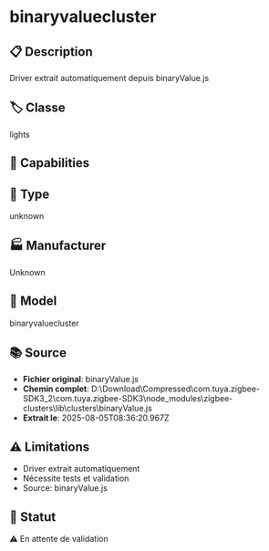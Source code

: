 # binaryvaluecluster

## 📋 Description
Driver extrait automatiquement depuis binaryValue.js

## 🏷️ Classe
lights

## 🔧 Capabilities


## 📡 Type
unknown

## 🏭 Manufacturer
Unknown

## 📱 Model
binaryvaluecluster

## 📚 Source
- **Fichier original**: binaryValue.js
- **Chemin complet**: D:\Download\Compressed\com.tuya.zigbee-SDK3_2\com.tuya.zigbee-SDK3\node_modules\zigbee-clusters\lib\clusters\binaryValue.js
- **Extrait le**: 2025-08-05T08:36:20.967Z

## ⚠️ Limitations
- Driver extrait automatiquement
- Nécessite tests et validation
- Source: binaryValue.js

## 🚀 Statut
⚠️ En attente de validation
